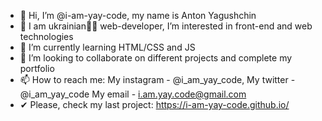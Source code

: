 - 👋 Hi, I’m @i-am-yay-code, my name is Anton Yagushchin
- 👀 I am ukrainian💙💛 web-developer, I’m interested in front-end and web technologies 
- 🌱 I’m currently learning HTML/CSS and JS
- 💞️ I’m looking to collaborate on different projects and complete my portfolio
- 📫 How to reach me:
    My instagram - @i_am_yay_code,
    My twitter - @i_am_yay_code
    My email - i.am.yay.code@gmail.com
- ✔ Please, check my last project: https://i-am-yay-code.github.io/
<!---
i-am-yay-code/i-am-yay-code is a ✨ special ✨ repository because its `README.md` (this file) appears on your GitHub profile.
You can click the Preview link to take a look at your changes.
--->
